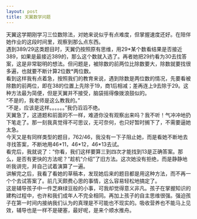 ```yaml
---
layout: post
title: 天翼数学问题
---
```


<p>天翼这学期刚学习三位数除法，对她来说似乎有点难度，但掌握速度还好。在陪伴她作业的这段时间里，观察到那么点东西。<br />
遇到389/29这类题目时，天翼仍按照原有思维，用29*某个数看结果是否接近389，如果是最接近389的，那么这个数就入选了。再者她把29约看为30去找答案，这是非常聪明的想法。但问题是，被除数的前两位比除数要大，除数就要找很多遍，也就要不断计算2位数*两位数。<br />
看到这样我有点着急，按照我们的教育来说，遇到除数是两位数的情况，先要看被除数的前两位，即在38的位置上先除于19，商1后相减；差再连上9去除于29。这种方法最为简便，但是天翼并不接受，脑袋摇得像拨浪鼓似的。<br />
“不是的，我老师是这么教我的。”<br />
“不是，应该是这样。。。。。。”我仍滔滔不绝。<br />
天翼急了，这道题和前面的不一样，难道你没有观察出来吗？我不听！气冲冲地扔下笔走了。那一刻我真觉得不可思议，无可奈何，也只好暂时搁下了，不需要逼她太急。<br />
今天又是有同样类型的题目，762/46，我没有一下子阻止她，而是看她不断地去寻找答案，不断地用46*11，46*12，46*13去试。<br />
看完后，我就说了：“你看，我们这样要算三到四次才能找到13是正确答案。那么，是否有更快的方法呢？”趁机“介绍”了旧方法。这次她没有拒绝，而是静静地听我讲完，并自己试着演算了一遍。<br />
讲解完之后，我看了看她的草稿本，发现她后来的题目都是用这种方法，而不再一个个去试答案了。前几天颇费心思的事情，这么容易轻松地搞定了。<br />
这是辅导孩子中一件芝麻绿豆般的小事，可我却觉得意义非凡。孩子在掌握知识的建构过程中，也许和我们成年人不完全相同。再加上孩子的自主思维很强。强迫孩子在第一时间内接纳我们认为的真理是不可能也不现实的。吸收营养也不能马上见效，辅导也是一样不是硬塞，最好呢，是来个顺水推舟。</p>
